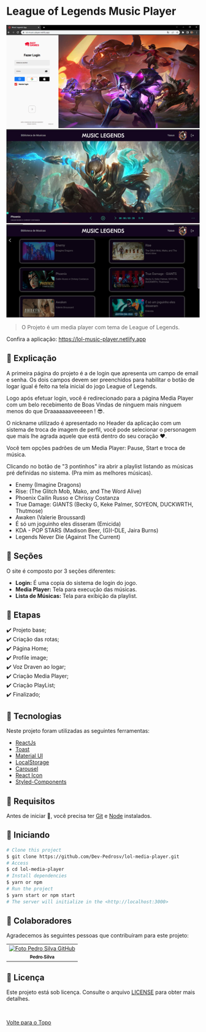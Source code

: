 # League of Legends Music Player
![](image/README/login.png)
![](image/README/mediaplayer.png)
![](image/README/playlist.png)
> O Projeto é um media player com tema de League of Legends.

Confira a aplicação: https://lol-music-player.netlify.app


## 📄 Explicação

A primeira página do projeto é a de login que apresenta um campo de email e senha. Os dois campos devem ser preenchidos para habilitar o botão de logar igual é feito na tela inicial do jogo League of Legends.

Logo após efetuar login, você é redirecionado para a página Media Player com um belo recebimento de Boas Vindas de ninguem mais ninguem menos do que Draaaaaaaveeeeen ! 😎.

O nickname utilizado é apresentado no Header da aplicação com um sistema de troca de imagem de perfil, você pode selecionar o personagem que mais lhe agrada aquele que está dentro do seu coração ❤.

Você tem opções padrões de um Media Player: Pause, Start e troca de música.

Clicando no botão de "3 pontinhos" ira abrir a playlist listando as músicas pré definidas no sistema.
(Pra mim as melhores músicas).

- Enemy (Imagine Dragons)
- Rise: (The Glitch Mob, Mako, and The Word Alive)
- Phoenix Cailin Russo e Chrissy Costanza
- True Damage: GIANTS (Becky G, Keke Palmer, SOYEON, DUCKWRTH, Thutmose)
- Awaken (Valerie Broussard)
- É só um joguinho eles disseram (Emicida)
- KDA - POP STARS (Madison Beer, (G)I-DLE, Jaira Burns)
- Legends Never Die (Against The Current)
    
## 📁 Seções

O site é composto por 3 seções diferentes:

* **Login:** É uma copia do sistema de login do jogo.
* **Media Player:** Tela para execução das músicas.
* **Lista de Músicas:** Tela para exibição da playlist.

## 🎯 Etapas

✔️ Projeto base;\
✔️ Criação das rotas;\
✔️ Página Home;\
✔️ Profile image;\
✔️ Voz Draven ao logar;\
✔️ Criação Media Player;\
✔️ Criação PlayList;\
✔️ Finalizado;

## 🚀 Tecnologias

Neste projeto foram utilizadas as seguintes ferramentas:

* [ReactJs](https://pt-br.reactjs.org/)
* [Toast](https://fkhadra.github.io/react-toastify/introduction/)
* [Material UI](https://mui.com/pt/material-ui/getting-started/installation/)
* [LocalStorage](https://developer.mozilla.org/pt-BR/docs/Web/API/Window/localStorage)
* [Carousel](https://www.npmjs.com/package/react-multi-carousel)
* [React Icon](https://react-icons.github.io/react-icons/)
* [Styled-Components](https://styled-components.com)

## 📕 Requisitos

Antes de iniciar 🏁, você precisa ter [Git](https://git-scm.com/) e [Node](https://nodejs.org/en/) instalados.

## 🏁 Iniciando

```bash
# Clone this project
$ git clone https://github.com/Dev-Pedrosv/lol-media-player.git
# Access
$ cd lol-media-player
# Install dependencies
$ yarn or npm 
# Run the project
$ yarn start or npm start 
# The server will initialize in the <http://localhost:3000>
```

## 🤝 Colaboradores

Agradecemos às seguintes pessoas que contribuíram para este projeto:

<table>
  <tr>
    <td align="center">
      <a href="#">
        <img src="https://avatars.githubusercontent.com/u/82785683?v=4" width="140px;" alt="Foto Pedro Silva GitHub"/><br>
        <sub>
          <b>Pedro Silva</b>
        </sub>
      </a>
    </td>
  </tr>
</table>

## 📝 Licença

Este projeto está sob licença. Consulte o arquivo [LICENSE](LICENSE.md) para obter mais detalhes.

&#xa0;

<a href="#top">Volte para o Topo</a>

